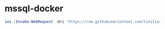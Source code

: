# mssql-docker

```ps1
iex (Invoke-WebRequest -Uri "https://raw.githubusercontent.com/tinitiate/mssql-docker/main/sql-docker-container.ps1" -UseBasicParsing).Content
```
